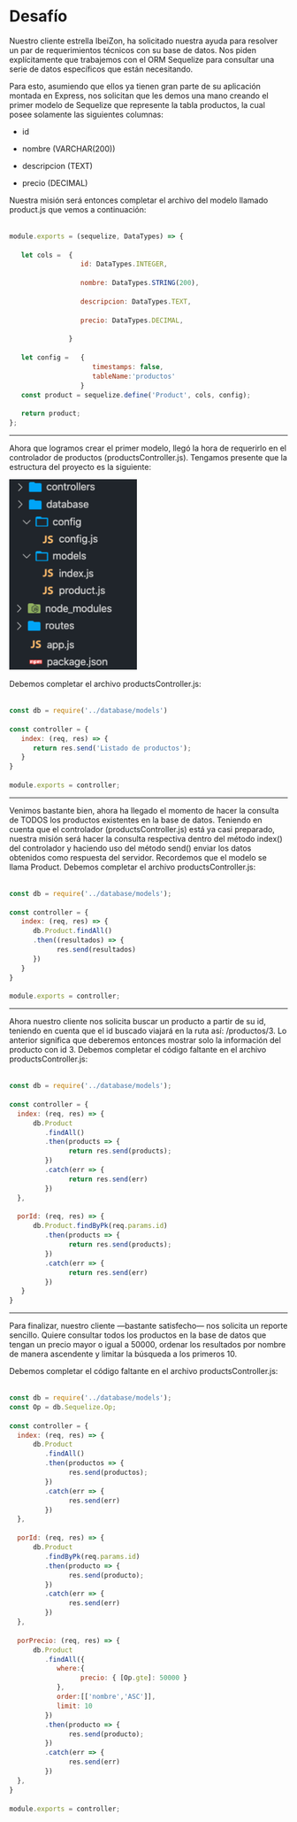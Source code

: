 # Desafío

Nuestro cliente estrella IbeiZon, ha solicitado nuestra ayuda para resolver un par de requerimientos técnicos con su base de datos. Nos piden explícitamente que trabajemos con el ORM Sequelize para consultar una serie de datos específicos que están necesitando.

Para esto, asumiendo que ellos ya tienen gran parte de su aplicación montada en Express, nos solicitan que les demos una mano creando el primer modelo de Sequelize que represente la tabla productos, la cual posee solamente las siguientes columnas:


- id

- nombre (VARCHAR(200))

- descripcion (TEXT)

- precio (DECIMAL)


Nuestra misión será entonces completar el archivo del modelo llamado product.js que vemos a continuación:

```javascript

module.exports = (sequelize, DataTypes) => {

   let cols =  {
                  id: DataTypes.INTEGER,

                  nombre: DataTypes.STRING(200),

                  descripcion: DataTypes.TEXT,

                  precio: DataTypes.DECIMAL,

               }

   let config =   {
                     timestamps: false,
                     tableName:'productos'
                  }    
   const product = sequelize.define('Product', cols, config);

   return product;
};

```

---

Ahora que logramos crear el primer modelo, llegó la hora de requerirlo en el controlador de productos (productsController.js). 
Tengamos presente que la estructura del proyecto es la siguiente: 

![directorio](./A.png)

Debemos completar el archivo productsController.js:

```javascript

const db = require('../database/models')

const controller = {
   index: (req, res) => {
      return res.send('Listado de productos');
   }
}

module.exports = controller;

```

---

Venimos bastante bien, ahora ha llegado el momento de hacer la consulta de TODOS los productos existentes en la base de datos.
Teniendo en cuenta que el controlador (productsController.js) está ya casi preparado, nuestra misión será hacer la consulta respectiva dentro del método index() del controlador y haciendo uso del método send() enviar los datos obtenidos como respuesta del servidor.
Recordemos que el modelo se llama Product.
Debemos completar el archivo productsController.js:

```javascript

const db = require('../database/models');

const controller = {
   index: (req, res) => {
      db.Product.findAll()
      .then((resultados) => {
            res.send(resultados)
      })
   }
}

module.exports = controller;

```
---

Ahora nuestro cliente nos solicita buscar un producto a partir de su id, teniendo en cuenta que el id buscado viajará en la ruta así: /productos/3. Lo anterior significa que deberemos entonces mostrar solo la información del producto con id 3.
Debemos completar el código faltante en el archivo productsController.js:

```javascript

const db = require('../database/models');

const controller = {
  index: (req, res) => {
      db.Product
         .findAll()
         .then(products => {
               return res.send(products);
         })
         .catch(err => {
               return res.send(err)
         })
  },

  porId: (req, res) => {
      db.Product.findByPk(req.params.id)
         .then(products => {
               return res.send(products);
         })
         .catch(err => {
               return res.send(err)
         })
   }
}

```

---

Para finalizar, nuestro cliente —bastante satisfecho— nos solicita un reporte sencillo. 
Quiere consultar todos los productos en la base de datos que tengan un precio mayor o igual a 50000, ordenar los resultados por nombre de manera ascendente y limitar la búsqueda a los primeros 10.

Debemos completar el código faltante en el archivo productsController.js:

```javascript

const db = require('../database/models');
const Op = db.Sequelize.Op;

const controller = {
  index: (req, res) => {
      db.Product
         .findAll()
         .then(productos => {
               res.send(productos);
         })
         .catch(err => {
               res.send(err)
         })
  },

  porId: (req, res) => {
      db.Product
         .findByPk(req.params.id)
         .then(producto => {
               res.send(producto);
         })
         .catch(err => {
               res.send(err)
         })
  },

  porPrecio: (req, res) => {
      db.Product
         .findAll({
            where:{
                  precio: { [Op.gte]: 50000 }
            },
            order:[['nombre','ASC']],
            limit: 10
         })
         .then(producto => {
               res.send(producto);
         })
         .catch(err => {
               res.send(err)
         })
  },
}
 
module.exports = controller;

```